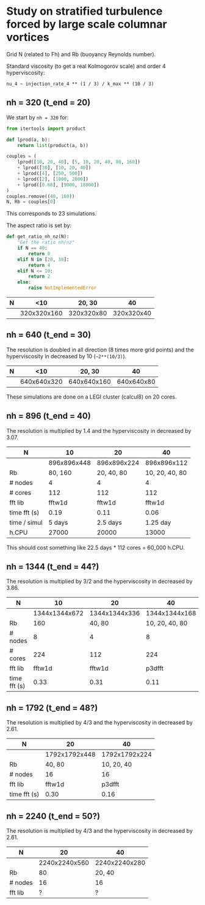 # Study on stratified turbulence forced by large scale columnar vortices

Grid N (related to Fh) and Rb (buoyancy Reynolds number).

Standard viscosity (to get a real Kolmogorov scale) and order 4 hyperviscosity:

```
nu_4 ~ injection_rate_4 ** (1 / 3) / k_max ** (10 / 3)
```

## nh = 320 (t_end = 20)

We start by `nh = 320` for:

```python
from itertools import product

def lprod(a, b):
    return list(product(a, b))

couples = (
    lprod([10, 20, 40], [5, 10, 20, 40, 80, 160])
    + lprod([30], [10, 20, 40])
    + lprod([4], [250, 500])
    + lprod([2], [1000, 2000])
    + lprod([0.66], [9000, 18000])
)
couples.remove((40, 160))
N, Rb = couples[0]
```

This corresponds to 23 simulations.

The aspect ratio is set by:

```python
def get_ratio_nh_nz(N):
    "Get the ratio nh/nz"
    if N == 40:
        return 8
    elif N in [20, 30]:
        return 4
    elif N <= 10:
        return 2
    else:
        raise NotImplementedError
```

| N | <10         | 20, 30     | 40         |
|---|-------------|------------|------------|
|   | 320x320x160 | 320x320x80 | 320x320x40 |

## nh = 640 (t_end = 30)

The resolution is doubled in all direction (8 times more grid points) and the hyperviscosity in decreased by 10 (`~2**(10/3)`).

| N | <10         | 20, 30      | 40         |
|---|-------------|-------------|------------|
|   | 640x640x320 | 640x640x160 | 640x640x80 |

These simulations are done on a LEGI cluster (calcul8) on 20 cores.

## nh = 896 (t_end = 40)

The resolution is multiplied by 1.4 and the hyperviscosity in decreased by 3.07.

| N            | 10            | 20            | 40             |
|--------------|---------------|---------------|----------------|
|              | 896x896x448   | 896x896x224   | 896x896x112    |
| Rb           | 80, 160       | 20, 40, 80    | 10, 20, 40, 80 |
| # nodes      | 4             | 4             | 4              |
| # cores      | 112           | 112           | 112            |
| fft lib      | fftw1d        | fftw1d        | fftw1d         |
| time fft (s) | 0.19          | 0.11          | 0.06           |
| time / simul | 5 days        | 2.5 days      | 1.25 day       |
| h.CPU        | 27000         | 20000         | 13000          |

This should cost something like 22.5 days * 112 cores = 60_000 h.CPU.

## nh = 1344 (t_end = 44?)

The resolution is multiplied by 3/2 and the hyperviscosity in decreased by 3.86.

| N            | 10            | 20            | 40            |
|--------------|---------------|---------------|---------------|
|              | 1344x1344x672 | 1344x1344x336 | 1344x1344x168 |
| Rb           | 160           | 40, 80        | 10, 20, 40, 80|
| # nodes      | 8             | 4             | 8             |
| # cores      | 224           | 112           | 224           |
| fft lib      | fftw1d        | fftw1d        | p3dfft        |
| time fft (s) | 0.33          | 0.31          | 0.11          |

## nh = 1792 (t_end = 48?)

The resolution is multiplied by 4/3 and the hyperviscosity in decreased by 2.61.

| N            | 20            | 40            |
|--------------|---------------|---------------|
|              | 1792x1792x448 | 1792x1792x224 |
| Rb           | 40, 80        | 10, 20, 40    |
| # nodes      | 16            | 16            |
| fft lib      | fftw1d        | p3dfft        |
| time fft (s) | 0.30          | 0.16          |


## nh = 2240 (t_end = 50?)

The resolution is multiplied by 4/3 and the hyperviscosity in decreased by 2.61.

| N       | 20            | 40            |
|---------|---------------|---------------|
|         | 2240x2240x560 | 2240x2240x280 |
| Rb      | 80            | 20, 40        |
| # nodes | 16            | 16            |
| fft lib | ?             | ?             |
